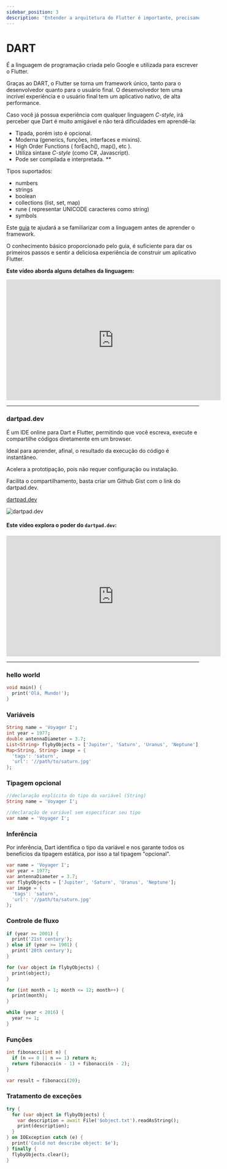 ```yaml
---
sidebar_position: 3
description: 'Entender a arquitetura do Flutter é importante, precisamos entender toda a "anatomia" dos nossos aplicativos.'
---
```


# DART

É a linguagem de programação criada pelo Google e utilizada para escrever o Flutter.

Graças ao DART, o Flutter se torna um framework único, tanto para o desenvolvedor quanto para o usuário final. O desenvolvedor tem uma incrível experiência e o usuário final tem um aplicativo nativo, de alta performance.

Caso você já possua experiência com qualquer linguagem _C-style_, irá perceber que Dart é muito amigável e não terá dificuldades em aprendê-la:

- Tipada, porém isto é opcional.
- Moderna (generics\, funções, interfaces e mixins).
- High Order Functions ( forEach(), map(), etc ).
- Utiliza sintaxe _C-style_ (como C#, Javascript).
- Pode ser compilada e interpretada. _\*\*_

Tipos suportados:

- numbers
- strings
- boolean
- collections (list, set, map)
- rune ( representar UNICODE caracteres como string)
- symbols

Este [guia](https://dart.dev/guides/language/language-tour) te ajudará a se familiarizar com a linguagem antes de aprender o framework. 

O conhecimento básico proporcionado pelo guia, é suficiente para dar os primeiros passos e sentir a deliciosa experiência de construir um aplicativo Flutter.

**Este vídeo aborda alguns detalhes da linguagem:**

<div class="video-container">
<iframe width="560" height="315" src="https://www.youtube.com/embed/nh0h4eBM0SE" title="YouTube video player" frameborder="0" allow="accelerometer; autoplay; clipboard-write; encrypted-media; gyroscope; picture-in-picture" allowfullscreen></iframe>
</div>

---

### dartpad.dev

É um IDE online para Dart e Flutter, permitindo que você escreva, execute e compartilhe códigos diretamente em um browser. 

Ideal para aprender, afinal, o resultado da execução do código é instantâneo.

Acelera a prototipação, pois não requer configuração ou instalação.

Facilita o compartilhamento, basta criar um Github Gist com o link do dartpad.dev.

[dartpad.dev](http://dartpad.dev/)

![dartpad.dev](/img/dartpad.dev.png)

#### Este vídeo explora o poder do `dartpad.dev`:

<div class="video-container">
<iframe width="560" height="315" src="https://www.youtube.com/embed/rgI3CgvTpu8" title="YouTube video player" frameborder="0" allow="accelerometer; autoplay; clipboard-write; encrypted-media; gyroscope; picture-in-picture" allowfullscreen></iframe>
</div>

---

### hello world

```dart
void main() {
  print('Olá, Mundo!');
}
```

### Variáveis

```dart
String name = 'Voyager I';
int year = 1977;
double antennaDiameter = 3.7;
List<String> flybyObjects = ['Jupiter', 'Saturn', 'Uranus', 'Neptune'];
Map<String, String> image = {
  'tags': 'saturn',
  'url': '//path/to/saturn.jpg'
};
```

### Tipagem opcional

```dart
//declaração explícita do tipo da variável (String)
String name = 'Voyager I';

//declaração de variável sem especificar seu tipo
var name = 'Voyager I';
```

### Inferência

Por inferência, Dart identifica o tipo da variável e nos garante todos os benefícios da tipagem estática, por isso a tal tipagem "opcional".

```dart
var name = 'Voyager I';
var year = 1977;
var antennaDiameter = 3.7;
var flybyObjects = ['Jupiter', 'Saturn', 'Uranus', 'Neptune'];
var image = {
  'tags': 'saturn',
  'url': '//path/to/saturn.jpg'
};
```

### Controle de fluxo

```dart
if (year >= 2001) {
  print('21st century');
} else if (year >= 1901) {
  print('20th century');
}

for (var object in flybyObjects) {
  print(object);
}

for (int month = 1; month <= 12; month++) {
  print(month);
}

while (year < 2016) {
  year += 1;
}
```

### Funções

```dart
int fibonacci(int n) {
  if (n == 0 || n == 1) return n;
  return fibonacci(n - 1) + fibonacci(n - 2);
}

var result = fibonacci(20);
```

### Tratamento de exceções

```dart
try {
  for (var object in flybyObjects) {
    var description = await File('$object.txt').readAsString();
    print(description);
  }
} on IOException catch (e) {
  print('Could not describe object: $e');
} finally {
  flybyObjects.clear();
}
```

